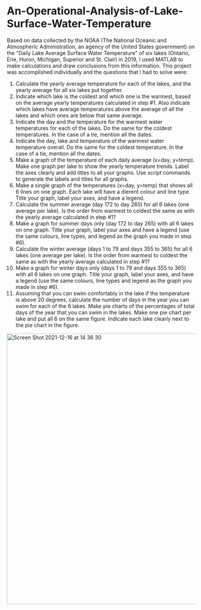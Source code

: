 # An-Operational-Analysis-of-Lake-Surface-Water-Temperature
Based on data collected by the NOAA (The National Oceanic and Atmospheric Administration, an agency of the United States government) on the "Daily Lake Average Surface Water Temperature" of six lakes (Ontario, Erie, Huron, Michigan, Superior and St. Clair) in 2019, I used MATLAB to make calculations and draw conclusions from this information.
This project was accomplished individually and the questions that I had to solve were:
1. Calculate the yearly average temperature for each of the lakes, and the yearly average for all six lakes put together.
2. Indicate which lake is the coldest and which one is the warmest, based on the average yearly temperatures calculated in step #1. Also indicate which lakes have average temperatures above the average of all the lakes and which ones are below that same average.
3. Indicate the day and the temperature for the warmest water temperatures for each of the lakes. Do the same for the coldest temperatures. In the case of a tie, mention all the dates.
4. Indicate the day, lake and temperature of the warmest water temperature overall. Do the same for the coldest temperature. In the case of a tie, mention all the dates.
5. Make a graph of the temperature of each daily average (x=day, y=temp). Make one graph per lake to show the yearly temperature trends. Label the axes clearly and add titles to all your graphs. Use script commands to generate the labels and titles for all graphs.
6. Make a single graph of the temperatures (x=day, y=temp) that shows all 6 lines on one graph. Each lake will have a dierent colour and line type. Title your graph, label your axes, and have a legend.
7. Calculate the summer average (day 172 to day 265) for all 6 lakes (one average per lake). Is the order from warmest to coldest the same as with the yearly average calculated in step #1?
8. Make a graph for summer days only (day 172 to day 265) with all 6 lakes on one graph. Title your graph, label your axes and have a legend (use the same colours, line types, and legend as the graph you made in step #6).
9. Calculate the winter average (days 1 to 79 and days 355 to 365) for all 6 lakes (one average per lake). Is the order from warmest to coldest the same as with the yearly average calculated in step #1?
10. Make a graph for winter days only (days 1 to 79 and days 355 to 365) with all 6 lakes on one graph. Title your graph, label your axes, and have a legend (use the same colours, line types and legend as the graph you made in step #6).
11. Assuming that you can swim comfortably in the lake if the temperature is above 20 degrees, calculate the number of days in the year you can swim for each of the 6 lakes. Make pie charts of the percentages of total days of the year that you can swim in the lakes. Make one pie chart per lake and put all 6 on the same figure. Indicate each lake clearly next to the pie chart in the figure.
<img width="724" alt="Screen Shot 2021-12-16 at 14 36 30" src="https://user-images.githubusercontent.com/72462799/146437378-0c59f6db-9bf8-450b-b2c7-8d77cdfae213.png">
